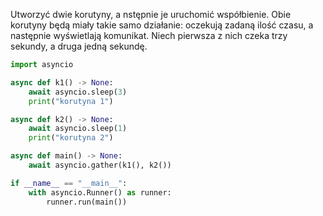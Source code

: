 Utworzyć dwie korutyny, a nstępnie je uruchomić współbienie. Obie korutyny będą miały takie samo działanie: oczekują zadaną ilość czasu, a następnie wyświetlają komunikat. Niech pierwsza z nich czeka trzy sekundy, a druga jedną sekundę.

```python
import asyncio

async def k1() -> None:
    await asyncio.sleep(3)
    print("korutyna 1")

async def k2() -> None:
    await asyncio.sleep(1)
    print("korutyna 2")

async def main() -> None:
    await asyncio.gather(k1(), k2())

if __name__ == "__main__":
    with asyncio.Runner() as runner:
        runner.run(main())
```
